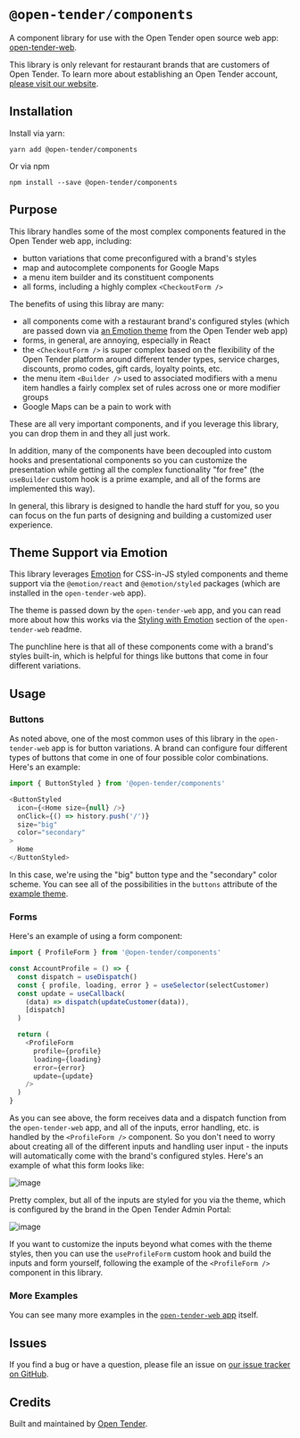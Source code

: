 # `@open-tender/components`

A component library for use with the Open Tender open source web app: [open-tender-web](https://github.com/open-tender/open-tender-web).

This library is only relevant for restaurant brands that are customers of Open Tender. To learn more about establishing an Open Tender account, [please visit our website](https://www.opentender.io/).

## Installation

Install via yarn:

```
yarn add @open-tender/components
```

Or via npm

```
npm install --save @open-tender/components
```

## Purpose

This library handles some of the most complex components featured in the Open Tender web app, including:

- button variations that come preconfigured with a brand's styles
- map and autocomplete components for Google Maps
- a menu item builder and its constituent components
- all forms, including a highly complex `<CheckoutForm />`

The benefits of using this libray are many:

- all components come with a restaurant brand's configured styles (which are passed down via [an Emotion theme](https://emotion.sh/docs/theming) from the Open Tender web app)
- forms, in general, are annoying, especially in React
- the `<CheckoutForm />` is super complex based on the flexibility of the Open Tender platform around different tender types, service charges, discounts, promo codes, gift cards, loyalty points, etc.
- the menu item `<Builder />` used to associated modifiers with a menu item handles a fairly complex set of rules across one or more modifier groups
- Google Maps can be a pain to work with

These are all very important components, and if you leverage this library, you can drop them in and they all just work.

In addition, many of the components have been decoupled into custom hooks and presentational components so you can customize the presentation while getting all the complex functionality "for free" (the `useBuilder` custom hook is a prime example, and all of the forms are implemented this way).

In general, this library is designed to handle the hard stuff for you, so you can focus on the fun parts of designing and building a customized user experience.

## Theme Support via Emotion

This library leverages [Emotion](https://emotion.sh/docs/introduction) for CSS-in-JS styled components and theme support via the `@emotion/react` and `@emotion/styled` packages (which are installed in the `open-tender-web` app).

The theme is passed down by the `open-tender-web` app, and you can read more about how this works via the [Styling with Emotion](https://github.com/open-tender/open-tender-web#styling-via-emotion-for-css-in-js--theme-support) section of the `open-tender-web` readme.

The punchline here is that all of these components come with a brand's styles built-in, which is helpful for things like buttons that come in four different variations.

## Usage

### Buttons

As noted above, one of the most common uses of this library in the `open-tender-web` app is for button variations. A brand can configure four different types of buttons that come in one of four possible color combinations. Here's an example:

```javascript
import { ButtonStyled } from '@open-tender/components'
```

```javascript
<ButtonStyled
  icon={<Home size={null} />}
  onClick={() => history.push('/')}
  size="big"
  color="secondary"
>
  Home
</ButtonStyled>
```

In this case, we're using the "big" button type and the "secondary" color scheme. You can see all of the possibilities in the `buttons` attribute of the [example theme](https://github.com/open-tender/open-tender-web/blob/main/THEME.md).

### Forms

Here's an example of using a form component:

```javascript
import { ProfileForm } from '@open-tender/components'
```

```javascript
const AccountProfile = () => {
  const dispatch = useDispatch()
  const { profile, loading, error } = useSelector(selectCustomer)
  const update = useCallback(
    (data) => dispatch(updateCustomer(data)),
    [dispatch]
  )

  return (
    <ProfileForm
      profile={profile}
      loading={loading}
      error={error}
      update={update}
    />
  )
}
```

As you can see above, the form receives data and a dispatch function from the `open-tender-web` app, and all of the inputs, error handling, etc. is handled by the `<ProfileForm />` component. So you don't need to worry about creating all of the different inputs and handling user input - the inputs will automatically come with the brand's configured styles. Here's an example of what this form looks like:

![image](https://s3.amazonaws.com/betterboh/u/img/prod/2/1626320612_open-tender-profile-form.png)

Pretty complex, but all of the inputs are styled for you via the theme, which is configured by the brand in the Open Tender Admin Portal:

![image](https://s3.amazonaws.com/betterboh/u/img/prod/2/1626320851_open-tender-admin-portal_input-styles.png)

If you want to customize the inputs beyond what comes with the theme styles, then you can use the `useProfileForm` custom hook and build the inputs and form yourself, following the example of the `<ProfileForm />` component in this library.

### More Examples

You can see many more examples in the [`open-tender-web` app](https://github.com/open-tender/open-tender-web) itself.

## Issues

If you find a bug or have a question, please file an issue on [our issue tracker on GitHub](https://github.com/open-tender/open-tender-web/issues).

## Credits

Built and maintained by [Open Tender](https://staging.opentender.io/).
